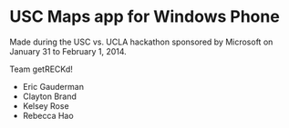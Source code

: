 USC Maps app for Windows Phone
===============

Made during the USC vs. UCLA hackathon sponsored by Microsoft on January 31 to February 1, 2014.

Team getRECKd!
+ Eric Gauderman
+ Clayton Brand
+ Kelsey Rose
+ Rebecca Hao
